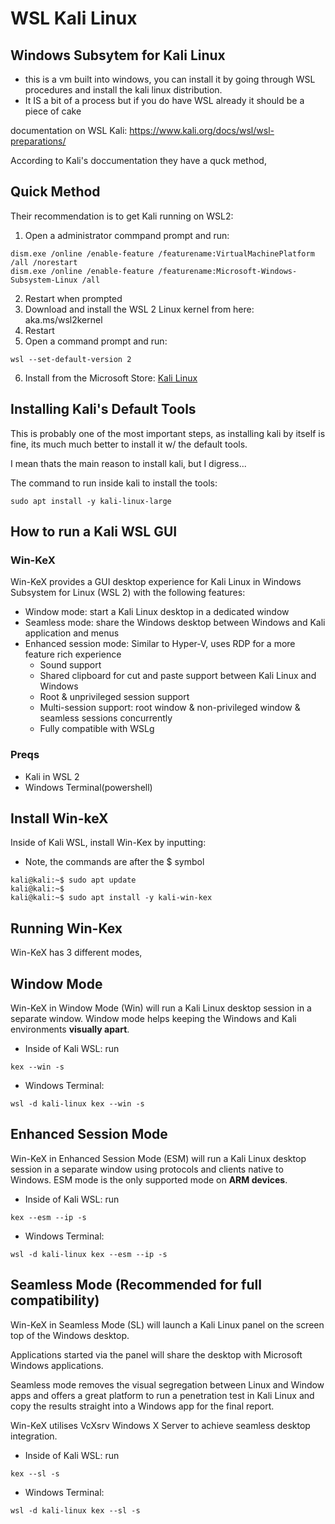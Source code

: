 # WSL Kali Linux

## Windows Subsytem for Kali Linux
* this is a vm built into windows, you can install it by going through WSL procedures and install the kali linux distribution. 
* It IS a bit of a process but if you do have WSL already it should be a piece of cake

documentation on WSL Kali: https://www.kali.org/docs/wsl/wsl-preparations/ 


According to Kali's doccumentation they have a quck method,

## Quick Method
Their recommendation is to get Kali running on WSL2:

1. Open a administrator commpand prompt and run:
```
dism.exe /online /enable-feature /featurename:VirtualMachinePlatform /all /norestart
dism.exe /online /enable-feature /featurename:Microsoft-Windows-Subsystem-Linux /all
```
2. Restart when prompted
3. Download and install the WSL 2 Linux kernel from here: aka.ms/wsl2kernel
4. Restart
5. Open a command prompt and run:
```
wsl --set-default-version 2
```
6. Install from the Microsoft Store: <a href="https://apps.microsoft.com/store/detail/kali-linux/9PKR34TNCV07">Kali Linux</a>

## Installing Kali's Default Tools
This is probably one of the most important steps, as installing kali by itself is fine, its much much better to install it w/ the default tools.

I mean thats the main reason to install kali, but I digress...

The command to run inside kali to install the tools:
```
sudo apt install -y kali-linux-large
```


## How to run a Kali WSL GUI

### Win-KeX

Win-KeX provides a GUI desktop experience for Kali Linux in Windows Subsystem for Linux (WSL 2) with the following features:

* Window mode: start a Kali Linux desktop in a dedicated window
* Seamless mode: share the Windows desktop between Windows and Kali application and menus
* Enhanced session mode: Similar to Hyper-V, uses RDP for a more feature rich experience
  * Sound support
  * Shared clipboard for cut and paste support between Kali Linux and Windows
  * Root & unprivileged session support
  * Multi-session support: root window & non-privileged window & seamless sessions concurrently
  * Fully compatible with WSLg

### Preqs

* Kali in WSL 2
* Windows Terminal(powershell)

## Install Win-keX
Inside of Kali WSL, install Win-Kex by inputting:
* Note, the commands are after the $ symbol
```
kali@kali:~$ sudo apt update
kali@kali:~$
kali@kali:~$ sudo apt install -y kali-win-kex
```

## Running Win-Kex

Win-KeX has 3 different modes,
## Window Mode

Win-KeX in Window Mode (Win) will run a Kali Linux desktop session in a separate window.
Window mode helps keeping the Windows and Kali environments <strong>visually apart</strong>.

* Inside of Kali WSL: run
```
kex --win -s
```
* Windows Terminal:
```
wsl -d kali-linux kex --win -s
```

## Enhanced Session Mode
    
Win-KeX in Enhanced Session Mode (ESM) will run a Kali Linux desktop session in a separate window using protocols and clients native to Windows. ESM mode is the only supported mode on <strong>ARM devices</strong>.

* Inside of Kali WSL: run
```
kex --esm --ip -s
```
* Windows Terminal:
```
wsl -d kali-linux kex --esm --ip -s
```

## Seamless Mode (Recommended for full compatibility)

Win-KeX in Seamless Mode (SL) will launch a Kali Linux panel on the screen top of the Windows desktop.

Applications started via the panel will share the desktop with Microsoft Windows applications.

Seamless mode removes the visual segregation between Linux and Window apps and offers a great platform to run a penetration test in Kali Linux and copy the results straight into a Windows app for the final report.

Win-KeX utilises VcXsrv Windows X Server to achieve seamless desktop integration.

* Inside of Kali WSL: run
```
kex --sl -s
```
* Windows Terminal:
```
wsl -d kali-linux kex --sl -s
```

